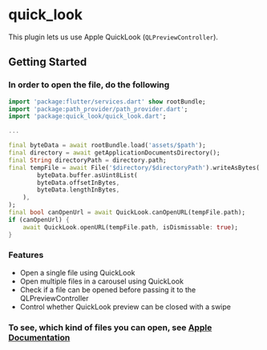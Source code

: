 # quick_look

This plugin lets us use Apple QuickLook (`QLPreviewController`).

## Getting Started

### In order to open the file, do the following

```dart
import 'package:flutter/services.dart' show rootBundle;
import 'package:path_provider/path_provider.dart';
import 'package:quick_look/quick_look.dart';

...

final byteData = await rootBundle.load('assets/$path');
final directory = await getApplicationDocumentsDirectory();
final String directoryPath = directory.path;
final tempFile = await File('$directory/$directoryPath').writeAsBytes(
        byteData.buffer.asUint8List(
        byteData.offsetInBytes,
        byteData.lengthInBytes,
    ),
);
final bool canOpenUrl = await QuickLook.canOpenURL(tempFile.path);
if (canOpenUrl) {
    await QuickLook.openURL(tempFile.path, isDismissable: true);
}
```

### Features

- Open a single file using QuickLook
- Open multiple files in a carousel using QuickLook
- Check if a file can be opened before passing it to the QLPreviewController
- Control whether QuickLook preview can be closed with a swipe

### To see, which kind of files you can open, see [Apple Documentation](https://developer.apple.com/documentation/quicklook)
